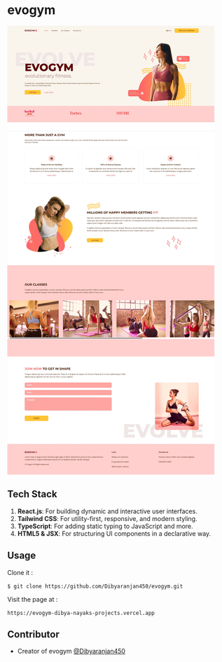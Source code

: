 # evogym

![Screenshot Img](./public/screenshot.jpeg)

## Tech Stack

1. **React.js**: For building dynamic and interactive user interfaces.
2. **Tailwind CSS**: For utility-first, responsive, and modern styling.
3. **TypeScript**: For adding static typing to JavaScript and more.
4. **HTML5 & JSX**: For structuring UI components in a declarative way.

## Usage

Clone it :

```
$ git clone https://github.com/Dibyaranjan450/evogym.git
```

Visit the page at :

```
https://evogym-dibya-nayaks-projects.vercel.app
```

## Contributor

- Creator of evogym [@Dibyaranjan450](https://github.com/Dibyaranjan450)
